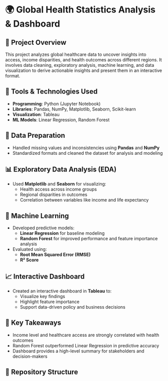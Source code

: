 # 🌍 Global Health Statistics Analysis & Dashboard

## 📌 Project Overview

This project analyzes global healthcare data to uncover insights into access, income disparities, and health outcomes across different regions. It involves data cleaning, exploratory analysis, machine learning, and data visualization to derive actionable insights and present them in an interactive format.

## 🔧 Tools & Technologies Used

- **Programming**: Python (Jupyter Notebook)
- **Libraries**: Pandas, NumPy, Matplotlib, Seaborn, Scikit-learn
- **Visualization**: Tableau
- **ML Models**: Linear Regression, Random Forest

## 🧹 Data Preparation

- Handled missing values and inconsistencies using **Pandas** and **NumPy**
- Standardized formats and cleaned the dataset for analysis and modeling

## 📊 Exploratory Data Analysis (EDA)

- Used **Matplotlib** and **Seaborn** for visualizing:
  - Health access across income groups
  - Regional disparities in outcomes
  - Correlation between variables like income and life expectancy

## 🤖 Machine Learning

- Developed predictive models:
  - **Linear Regression** for baseline modeling
  - **Random Forest** for improved performance and feature importance analysis
- Evaluated using:
  - **Root Mean Squared Error (RMSE)**
  - **R² Score**

## 📈 Interactive Dashboard

- Created an interactive dashboard in **Tableau** to:
  - Visualize key findings
  - Highlight feature importance
  - Support data-driven policy and business decisions

## 🎯 Key Takeaways

- Income level and healthcare access are strongly correlated with health outcomes
- Random Forest outperformed Linear Regression in predictive accuracy
- Dashboard provides a high-level summary for stakeholders and decision-makers

## 📂 Repository Structure


